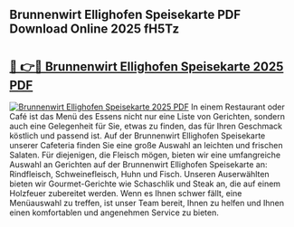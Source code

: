 ## Brunnenwirt Ellighofen Speisekarte PDF Download Online 2025 fH5Tz

# <h2><a href="http://gc70ll.nevu.top/?p=Brunnenwirt+Ellighofen+Speisekarte">🔗 👉🔴 Brunnenwirt Ellighofen Speisekarte 2025 PDF</a></h2>

[![Brunnenwirt Ellighofen Speisekarte 2025 PDF](https://i.imgur.com/dBaPXMq.png)](http://gc70ll.nevu.top/?p=Brunnenwirt+Ellighofen+Speisekarte)
In einem Restaurant oder Café ist das Menü des Essens nicht nur eine Liste von Gerichten, sondern auch eine Gelegenheit für Sie, etwas zu finden, das für Ihren Geschmack köstlich und passend ist. Auf der Brunnenwirt Ellighofen Speisekarte unserer Cafeteria finden Sie eine große Auswahl an leichten und frischen Salaten. Für diejenigen, die Fleisch mögen, bieten wir eine umfangreiche Auswahl an Gerichten auf der Brunnenwirt Ellighofen Speisekarte an: Rindfleisch, Schweinefleisch, Huhn und Fisch. Unseren Auserwählten bieten wir Gourmet-Gerichte wie Schaschlik und Steak an, die auf einem Holzfeuer zubereitet werden. Wenn es Ihnen schwer fällt, eine Menüauswahl zu treffen, ist unser Team bereit, Ihnen zu helfen und Ihnen einen komfortablen und angenehmen Service zu bieten.
